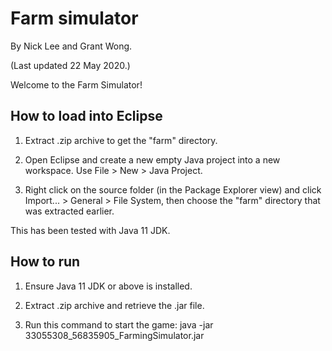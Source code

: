 # Farm simulator

By Nick Lee and Grant Wong.

(Last updated 22 May 2020.)

Welcome to the Farm Simulator!

## How to load into Eclipse

1. Extract .zip archive to get the "farm" directory.

2. Open Eclipse and create a new empty Java project into a new workspace.
   Use File > New > Java Project.

3. Right click on the source folder (in the Package Explorer view) and
   click Import... > General > File System, then choose the "farm"
   directory that was extracted earlier.

This has been tested with Java 11 JDK.

## How to run

1. Ensure Java 11 JDK or above is installed.

2. Extract .zip archive and retrieve the .jar file.

3. Run this command to start the game:
java -jar 33055308_56835905_FarmingSimulator.jar